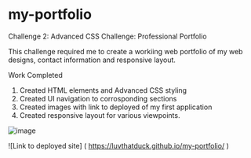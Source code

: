 # my-portfolio

Challenge 2: Advanced CSS Challenge: Professional Portfolio


This challenge required me to create a workiing web portfolio of my web designs, contact information and responsive layout. 

Work Completed
1. Created HTML elements and Advanced CSS styling
2. Created UI navigation to corrosponding sections
3. Created images with link to deployed of my first application
4. Created responsive layout for various viewpoints. 



![image](./assets/Screenshot%(15).png?raw=true)


![Link to deployed site] ( https://luvthatduck.github.io/my-portfolio/ ) 

